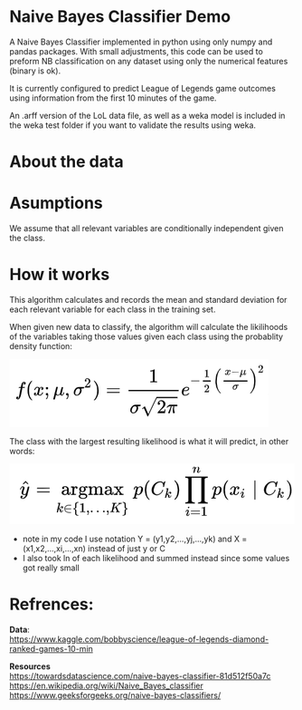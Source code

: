 # Naive Bayes Classifier Demo
A Naive Bayes Classifier implemented in python using only numpy and pandas packages. With small adjustments, this code can be used to preform NB classification on any dataset using only the numerical features (binary is ok). 


It is currently configured to predict League of Legends game outcomes using information from the first 10 minutes of the game.  

An .arff version of the LoL data file, as well as a weka model is included in the weka test folder if you want to validate the results using weka. 
 
# About the data

 
# Asumptions
We assume that all relevant variables are conditionally independent given the class.  


# How it works
This algorithm calculates and records the mean and standard deviation for each relevant variable for each class in the training set.  
  
When given new data to classify, the algorithm will calculate the likilihoods of the variables taking those values given each class using the probablity density function:  
  
![p-density-function](images/p-density-function.png)  
  
The class with the largest resulting likelihood is what it will predict, in other words:  
  
![classifier](images/classifier.png)  
  
* note in my code I use notation Y = (y1,y2,...,yj,...,yk) and X = (x1,x2,...,xi,...,xn) instead of just y or C  
* I also took ln of each likelihood and summed instead since some values got really small
  

# Refrences:
**Data**:   
https://www.kaggle.com/bobbyscience/league-of-legends-diamond-ranked-games-10-min  

**Resources**   
https://towardsdatascience.com/naive-bayes-classifier-81d512f50a7c  
https://en.wikipedia.org/wiki/Naive_Bayes_classifier  
https://www.geeksforgeeks.org/naive-bayes-classifiers/  
